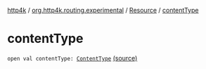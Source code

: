 [http4k](../../index.md) / [org.http4k.routing.experimental](../index.md) / [Resource](index.md) / [contentType](./content-type.md)

# contentType

`open val contentType: `[`ContentType`](../../org.http4k.core/-content-type/index.md) [(source)](https://github.com/http4k/http4k/blob/master/http4k-core/src/main/kotlin/org/http4k/routing/experimental/Resource.kt#L29)